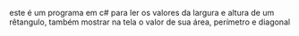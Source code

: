 este é um programa em c# para ler os valores da largura e altura de um rêtangulo, também mostrar na tela o valor de sua área, perímetro e diagonal